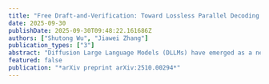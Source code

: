 ```yaml
---
title: "Free Draft-and-Verification: Toward Lossless Parallel Decoding for Diffusion Large Language Models"
date: 2025-09-30
publishDate: 2025-09-30T09:48:22.161686Z
authors: ["Shutong Wu", "Jiawei Zhang"]
publication_types: ["3"]
abstract: "Diffusion Large Language Models (DLLMs) have emerged as a new paradigm of language modeling beyond autoregressive next-token prediction. Thanks to their bidirectional attention mechanism, DLLMs are more capable of capturing the connection of context, and thus show unique advantages in challenges like the famous \"reversal curse\" or learning under data-constrained scenarios. However, this bidirectional nature also brings an obstacle that DLLMs are not inherently compatible with KV Cache, and consequently, the inference efficiency is not competitive compared with autoregressive models. Taking advantage of their inherent capability of multi-token prediction, existing parallel decoding algorithms can speed up the DLLM inference, but at the cost of non-negligible performance degradation. To overcome this challenge, we introduce Free Draft-and-Verification (Freedave), a novel fast sampling algorithm tailored for DLLMs that achieves lossless parallel decoding. Specifically, we propose a pipeline of parallel-decoded candidate generation and verification, which is guaranteed to reproduce the same sequence generated by static sampling, without introducing extra model forward calls. By applying Freedave, the throughput of DLLMs can be boosted up to 2.8x without performance degradation on math reasoning tasks."
featured: false
publication: "*arXiv preprint arXiv:2510.00294*"
---
```

